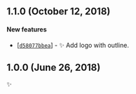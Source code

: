 ## 1.1.0 (October 12, 2018)

#### New features

* [[`d58077bbea`](https://github.com/alrra/browser-logos/commit/d58077bbeaa3c93b52ea9d54b9506d23e67545e9)] - ✨ Add logo with outline.


## 1.0.0 (June 26, 2018)

✨
